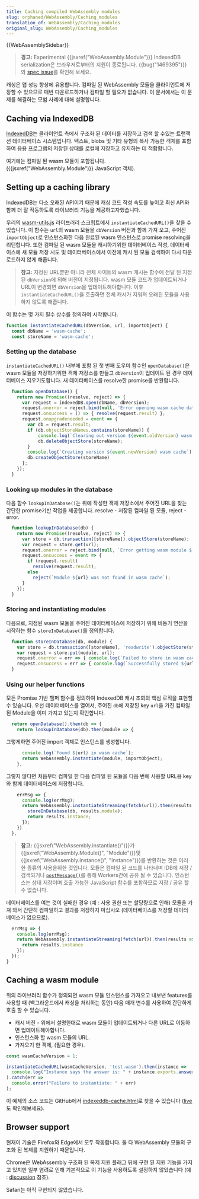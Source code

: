 ```yaml
---
title: Caching compiled WebAssembly modules
slug: orphaned/WebAssembly/Caching_modules
translation_of: WebAssembly/Caching_modules
original_slug: WebAssembly/Caching_modules
---
```


{{WebAssemblySidebar}}

> **경고:** Experimental {{jsxref("WebAssembly.Module")}} IndexedDB serialization은 브라우저로부터의 지원이 종료됩니다. {{bug("1469395")}} 와 [spec issue](https://github.com/WebAssembly/spec/issues/821)를 확인해 보세요.

캐싱은 앱 성능 향상에 유용합니다. 컴파일 된 WebAssembly 모듈을 클라이언트에 저장할 수 있으므로 매번 다운로드하거나 컴파일 할 필요가 없습니다. 이 문서에서는 이 문제를 해결하는 모범 사례에 대해 설명합니다.

## Caching via IndexedDB

[IndexedDB](/ko/docs/Web/API/IndexedDB_API)는 클라이언트 측에서 구조화 된 데이터를 저장하고 검색 할 수있는 트랜잭션 데이터베이스 시스템입니다. 텍스트, blobs 및 기타 유형의 복사 가능한 객체를 포함하여 응용 프로그램의 저장된 상태를 로컬에 저장하고 유지하는 데 적합합니다.

여기에는 컴파일 된 wasm 모듈이 포함됩니다. ({{jsxref("WebAssembly.Module")}} JavaScript 객체).

## Setting up a caching library

IndexedDB는 다소 오래된 API이기 때문에 캐싱 코드 작성 속도를 높이고 최신 API와 함께 더 잘 작동하도록 라이브러리 기능을 제공하고자했습니다.

우리의 [wasm-utils.js](https://github.com/mdn/webassembly-examples/blob/master/wasm-utils.js) 라이브러리 스크립트에서 `instantiateCachedURL()`을 찾을 수 있습니다. 이 함수는 `url`의 wasm 모듈을 `dbVersion` 버전과 함께 가져 오고, 주어진 `importObject`로 인스턴스화한 다음 완료된 wasm 인스턴스로 promise resolving을 리턴합니다. 또한 컴파일 된 wasm 모듈을 캐시하기위한 데이터베이스 작성, 데이터베이스에 새 모듈 저장 시도 및 데이터베이스에서 이전에 캐시 된 모듈 검색하여 다시 다운로드하지 않게 해줍니다.

> **참고:** 지정된 URL뿐만 아니라 전체 사이트의 wasm 캐시는 함수에 전달 된 지정된 `dbVersion`에 의해 버전이 지정됩니다. wasm 모듈 코드가 업데이트되거나 URL이 변경되면 `dbVersion`을 업데이트해야합니다. 이후 `instantiateCachedURL()`을 호출하면 전체 캐시가 지워져 오래된 모듈을 사용하지 않도록 해줍니다.

이 함수는 몇 가지 필수 상수를 정의하여 시작합니다.

```js
function instantiateCachedURL(dbVersion, url, importObject) {
  const dbName = 'wasm-cache';
  const storeName = 'wasm-cache';
```

### Setting up the database

`instantiateCachedURL()` 내부에 포함 된 첫 번째 도우미 함수인 `openDatabase()`은 wasm 모듈을 저장하기위한 객체 저장소를 만들고 `dbVersion`이 업데이트 된 경우 데이터베이스 지우기도합니다. 새 데이터베이스를 resolve한 promise를 반환합니다.

```js
  function openDatabase() {
    return new Promise((resolve, reject) => {
      var request = indexedDB.open(dbName, dbVersion);
      request.onerror = reject.bind(null, 'Error opening wasm cache database');
      request.onsuccess = () => { resolve(request.result) };
      request.onupgradeneeded = event => {
        var db = request.result;
        if (db.objectStoreNames.contains(storeName)) {
            console.log(`Clearing out version ${event.oldVersion} wasm cache`);
            db.deleteObjectStore(storeName);
        }
        console.log(`Creating version ${event.newVersion} wasm cache`);
        db.createObjectStore(storeName)
      };
    });
  }
```

### Looking up modules in the database

다음 함수 `lookupInDatabase()`는 위에 작성한 객체 저장소에서 주어진 URL을 찾는 간단한 promise기반 작업을 제공합니다. resolve - 저장된 컴파일 된 모듈, reject - error.

```js
  function lookupInDatabase(db) {
    return new Promise((resolve, reject) => {
      var store = db.transaction([storeName]).objectStore(storeName);
      var request = store.get(url);
      request.onerror = reject.bind(null, `Error getting wasm module ${url}`);
      request.onsuccess = event => {
        if (request.result)
          resolve(request.result);
        else
          reject(`Module ${url} was not found in wasm cache`);
      }
    });
  }
```

### Storing and instantiating modules

다음으로, 지정된 wasm 모듈을 주어진 데이터베이스에 저장하기 위해 비동기 연산을 시작하는 함수 `storeInDatabase()`를 정의합니다.

```js
  function storeInDatabase(db, module) {
    var store = db.transaction([storeName], 'readwrite').objectStore(storeName);
    var request = store.put(module, url);
    request.onerror = err => { console.log(`Failed to store in wasm cache: ${err}`) };
    request.onsuccess = err => { console.log(`Successfully stored ${url} in wasm cache`) };
  }
```

### Using our helper functions

모든 Promise 기반 헬퍼 함수를 ​​정의하여 IndexedDB 캐시 조회의 핵심 로직을 표현할 수 있습니다. 우선 데이터베이스를 열어서, 주어진 `db`에 저장된 key `url`을 가진 컴파일 된 Module을 이미 가지고 있는지 확인합니다.

```js
  return openDatabase().then(db => {
    return lookupInDatabase(db).then(module => {
```

그렇게하면 주어진 import 객체로 인스턴스를 생성합니다.

```js
      console.log(`Found ${url} in wasm cache`);
      return WebAssembly.instantiate(module, importObject);
    },
```

그렇지 않다면 처음부터 컴파일 한 다음 컴파일 된 모듈을 다음 번에 사용할 URL용 key와 함께 데이터베이스에 저장합니다.

```js
    errMsg => {
      console.log(errMsg);
      return WebAssembly.instantiateStreaming(fetch(url)).then(results => {
        storeInDatabase(db, results.module);
        return results.instance;
      });
    })
  },
```

> **참고:** {{jsxref("WebAssembly.instantiate()")}}가 {{jsxref("WebAssembly.Module()", "Module")}}및 {{jsxref("WebAssembly.Instance()", "Instance")}}를 반환하는 것은 이러한 종류의 사용을위한 것입니다. 모듈은 컴파일 된 코드를 나타내며 IDB에 저장 / 검색되거나 [`postMessage()`](/en-US/docs/Web/API/MessagePort/postMessage)를 통해 Workers간에 공유 될 수 있습니다. 인스턴스는 상태 저장이며 호출 가능한 JavaScript 함수를 포함하므로 저장 / 공유 할 수 없습니다.

데이터베이스를 여는 것이 실패한 경우 (예 : 사용 권한 또는 할당량으로 인해) 모듈을 가져 와서 간단히 컴파일하고 결과를 저장하지 마십시오 (데이터베이스를 저장할 데이터베이스가 없으므로).

```js
  errMsg => {
    console.log(errMsg);
    return WebAssembly.instantiateStreaming(fetch(url)).then(results => {
      return results.instance
    });
  });
}
```

## Caching a wasm module

위의 라이브러리 함수가 정의되면 wasm 모듈 인스턴스를 가져오고 내보낸 features를 사용할 때 (백그라운드에서 캐싱을 처리하는 동안) 다음 매개 변수를 사용하여 간단하게 호출 할 수 있습니다.

- 캐시 버전 - 위에서 설명한대로 wasm 모듈이 업데이트되거나 다른 URL로 이동하면 업데이트해야합니다.
- 인스턴스화 할 wasm 모듈의 URL.
- 가져오기 한 객체, (필요한 경우).

```js
const wasmCacheVersion = 1;

instantiateCachedURL(wasmCacheVersion, 'test.wasm').then(instance =>
  console.log("Instance says the answer is: " + instance.exports.answer())
).catch(err =>
  console.error("Failure to instantiate: " + err)
);
```

이 예제의 소스 코드는 GitHub에서 [indexeddb-cache.html](https://github.com/mdn/webassembly-examples/blob/master/other-examples/indexeddb-cache.html)로 찾을 수 있습니다 ([live](https://mdn.github.io/webassembly-examples/other-examples/indexeddb-cache.html)도 확인해보세요).

## Browser support

현재이 기술은 Firefox와 Edge에서 모두 작동합니다. 둘 다 WebAssembly 모듈의 구조화 된 복제를 지원하기 때문입니다.

Chrome은 WebAssembly 구조화 된 복제 지원 플래그 뒤에 구현 된 지원 기능을 가지고 있지만 일부 염려로 인해 기본적으로 이 기능을 사용하도록 설정하지 않았습니다 (예 : [discussion](https://github.com/WebAssembly/design/issues/972) 참조).

Safari는 아직 구현되지 않았습니다.
